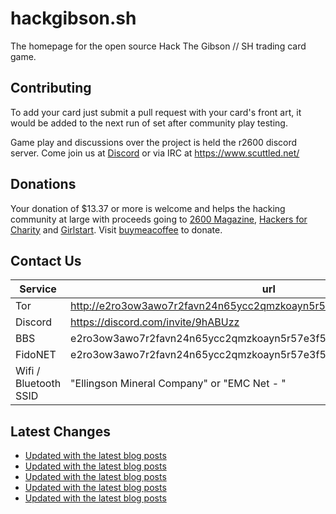 # hackgibson.sh
The homepage for the open source Hack The Gibson // SH trading card game.


## Contributing

To add your card just submit a pull request with your card's front art, it would be added to the next run of set after community play testing.

Game play and discussions over the project is held the r2600 discord server. Come join us at [Discord](https://discord.com/invite/9hABUzz) or via IRC at https://www.scuttled.net/


## Donations

Your donation of $13.37 or more is welcome and helps the hacking community at large with proceeds going to [2600 Magazine](https://2600.com/), [Hackers for Charity](https://hackersforcharity.org) and [Girlstart](https://girlstart.org).  Visit [buymeacoffee](https://www.buymeacoffee.com/hackgibson.sh) to donate.


## Contact Us

Service | url
-|-
Tor | http://e2ro3ow3awo7r2favn24n65ycc2qmzkoayn5r57e3f56nvjwdcgg32ad.onion
Discord | https://discord.com/invite/9hABUzz
BBS | e2ro3ow3awo7r2favn24n65ycc2qmzkoayn5r57e3f56nvjwdcgg32ad.onion:23
FidoNET | e2ro3ow3awo7r2favn24n65ycc2qmzkoayn5r57e3f56nvjwdcgg32ad.onion:24554
Wifi / Bluetooth SSID | "Ellingson Mineral Company" or "EMC Net - <fidonet address>"

## Latest Changes
<!-- BLOG-POST-LIST:START -->
- [Updated with the latest blog posts](https://github.com/DFW2600/hackgibson.sh/commit/37103c7a33d6d6900e5256a0e747ef7906a4e01b)
- [Updated with the latest blog posts](https://github.com/DFW2600/hackgibson.sh/commit/1c367bee167b439cf9f2e4ebd001b969d27522cb)
- [Updated with the latest blog posts](https://github.com/DFW2600/hackgibson.sh/commit/25f0a88c0321610508b28a334a38e5144c9ba721)
- [Updated with the latest blog posts](https://github.com/DFW2600/hackgibson.sh/commit/ebcf64a0c1b21c4dd32e802d364fca3b8f52a567)
- [Updated with the latest blog posts](https://github.com/DFW2600/hackgibson.sh/commit/5809ddee1d8a74a445a4b673eaf5b8946a590116)
<!-- BLOG-POST-LIST:END -->
